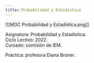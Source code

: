 ```yaml
---
title: Probabilidad y Estadística
---
```


![[MOC Probabilidad y Estadística.png]]

Asignatura: Probabilidad y Estadística. \
Ciclo Lectivo: 2022. \
Cursado: comisión de IEM.

Práctica: profesora Diana Broner.
